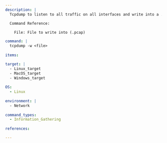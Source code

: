 ```yaml
---
description: |
  Tcpdump to listen to all traffic on all interfaces and write into a .pcap file. Filtering is easier to do in Wireshark and better to have all the traffic than not having enough.

  Command Reference:

    File: File to write into (.pcap)

command: |
  tcpdump -w <file>
  
items:

target: |
  - Linux_target
  - MacOS_target
  - Windows_target
  
OS:
  - Linux
  
environment: |
  - Network
  
command_types:
  - Information_Gathering
  
references:

---
```

